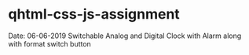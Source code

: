 # qhtml-css-js-assignment
Date: 06-06-2019
Switchable Analog and Digital Clock with Alarm along with format switch button 



